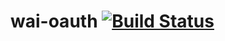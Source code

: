 # wai-oauth [![Build Status](https://travis-ci.org/gseitz/wai-oauth.svg)](https://travis-ci.org/gseitz/wai-oauth)



